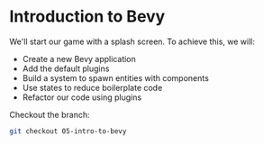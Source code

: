 # Introduction to Bevy

We'll start our game with a splash screen. To achieve this, we will:
* Create a new Bevy application
* Add the default plugins
* Build a system to spawn entities with components
* Use states to reduce boilerplate code
* Refactor our code using plugins

Checkout the branch:

```sh
git checkout 05-intro-to-bevy
```
